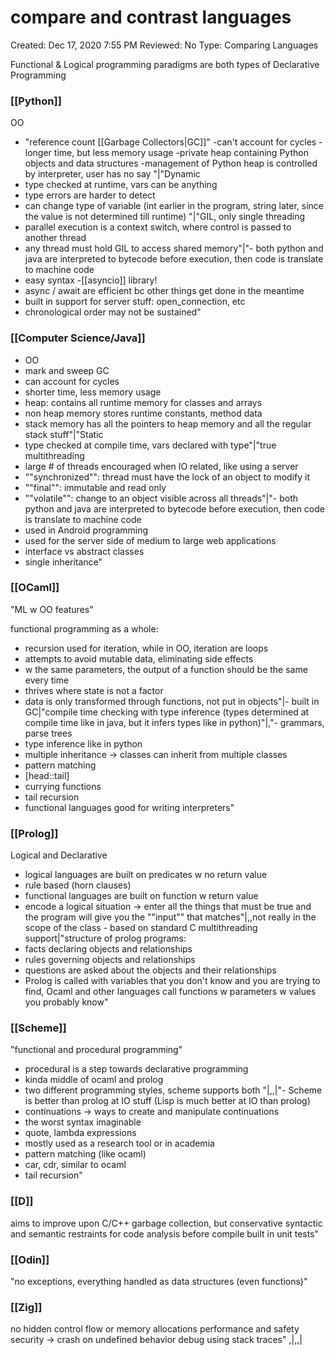 # compare and contrast languages

Created: Dec 17, 2020 7:55 PM
Reviewed: No
Type: Comparing Languages

Functional & Logical programming paradigms are both types of Declarative Programming

### [[Python]]
OO
- "reference count [[Garbage Collectors|GC]]"
-can't account for cycles
-longer time, but less memory usage
-private heap containing Python objects and data structures
-management of Python heap is controlled by interpreter, user has no say
"|"Dynamic
- type checked at runtime, vars can be anything
- type errors are harder to detect
- can change type of variable (int earlier in the program, string later, since the value is not determined till runtime) "|"GIL, only single threading
- parallel execution is a context switch, where control is passed to another thread
- any thread must hold GIL to access shared memory"|"- both python and java are interpreted to bytecode before execution, then code is translate to machine code 
- easy syntax
-[[asyncio]] library!
- async / await are efficient bc other things get done in the meantime
- built in support for server stuff: open_connection, etc
- chronological order may not be sustained"



### [[Computer Science/Java]]
- OO
- mark and sweep GC
- can account for cycles
- shorter time, less memory usage
- heap: contains all runtime memory for classes and arrays
- non heap memory stores runtime constants, method data
- stack memory has all the pointers to heap memory and all the regular stack stuff"|"Static
- type checked at compile time, vars declared with type"|"true multithreading
- large # of threads encouraged when IO related, like using a server
- ""synchronized"": thread must have the lock of an object to modify it
- ""final"": immutable and read only
- ""volatile"": change to an object visible across all threads"|"- both python and java are interpreted to bytecode before execution, then code is translate to machine code 
- used in Android programming
- used for the server side of medium to large web applications
- interface vs abstract classes
- single inheritance"



### [[OCaml]] 

"ML w OO features"

functional programming as a whole: 
- recursion used for iteration, while in OO, iteration are loops
- attempts to avoid mutable data, eliminating side effects
- w the same parameters, the output of a function should be the same every time
- thrives where state is not a factor
- data is only transformed through functions, not put in objects"|- built in GC|"compile time checking with type inference (types determined at compile time like in java, but it infers types like in python)"|,"- grammars, parse trees
- type inference like in python
- multiple inheritance → classes can inherit from multiple classes
- pattern matching
- [head::tail]
- currying functions
- tail recursion
- functional languages good for writing interpreters"


### [[Prolog]]
Logical and Declarative
- logical languages are built on predicates w no return value
- rule based (horn clauses)
- functional languages are built on function w return value
- encode a logical situation → enter all the things that must be true and the program will give you the ""input"" that matches"|,,not really in the scope of the class - based on standard C multithreading support|"structure of prolog programs: 
- facts declaring objects and relationships 
- rules governing objects and relationships
- questions are asked about the objects and their relationships
- Prolog is called with variables that you don't know and you are trying to find, Ocaml and other languages call functions w parameters w values you probably know"


### [[Scheme]]
"functional and procedural programming"
- procedural is a step towards declarative programming 
- kinda middle of ocaml and prolog
- two different programming styles, scheme supports both "|,,|"- Scheme is better than prolog at IO stuff (Lisp is much better at IO than prolog)
- continuations → ways to create and manipulate continuations
- the worst syntax imaginable
- quote, lambda expressions
- mostly used as a research tool or in academia
- pattern matching (like ocaml)
- car, cdr, similar to ocaml
- tail recursion"


### [[D]]
aims to improve upon C/C++
garbage collection, but conservative
syntactic and semantic restraints for code analysis before compile
built in unit tests"


### [[Odin]]
"no exceptions, everything handled as data structures (even functions)"


### [[Zig]]
no hidden control flow or memory allocations
performance and safety 
security → crash on undefined behavior 
debug using stack traces"
,|,,|